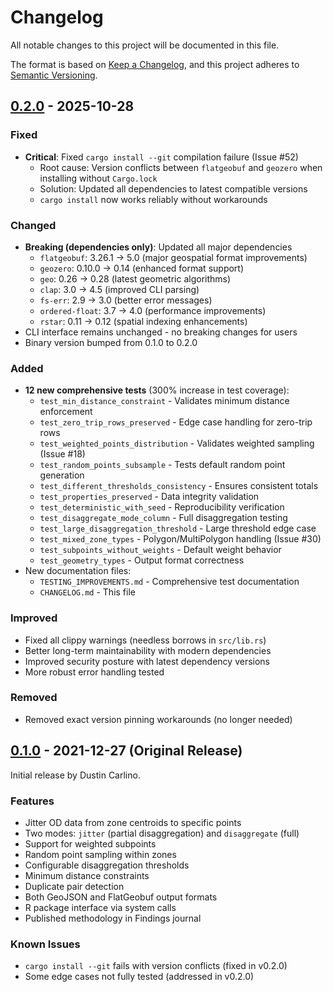 # Changelog

All notable changes to this project will be documented in this file.

The format is based on [Keep a Changelog](https://keepachangelog.com/en/1.0.0/),
and this project adheres to [Semantic Versioning](https://semver.org/spec/v2.0.0.html).

## [0.2.0] - 2025-10-28

### Fixed
- **Critical**: Fixed `cargo install --git` compilation failure (Issue #52)
  - Root cause: Version conflicts between `flatgeobuf` and `geozero` when installing without `Cargo.lock`
  - Solution: Updated all dependencies to latest compatible versions
  - `cargo install` now works reliably without workarounds

### Changed
- **Breaking (dependencies only)**: Updated all major dependencies
  - `flatgeobuf`: 3.26.1 → 5.0 (major geospatial format improvements)
  - `geozero`: 0.10.0 → 0.14 (enhanced format support)
  - `geo`: 0.26 → 0.28 (latest geometric algorithms)
  - `clap`: 3.0 → 4.5 (improved CLI parsing)
  - `fs-err`: 2.9 → 3.0 (better error messages)
  - `ordered-float`: 3.7 → 4.0 (performance improvements)
  - `rstar`: 0.11 → 0.12 (spatial indexing enhancements)
- CLI interface remains unchanged - no breaking changes for users
- Binary version bumped from 0.1.0 to 0.2.0

### Added
- **12 new comprehensive tests** (300% increase in test coverage):
  - `test_min_distance_constraint` - Validates minimum distance enforcement
  - `test_zero_trip_rows_preserved` - Edge case handling for zero-trip rows
  - `test_weighted_points_distribution` - Validates weighted sampling (Issue #18)
  - `test_random_points_subsample` - Tests default random point generation
  - `test_different_thresholds_consistency` - Ensures consistent totals
  - `test_properties_preserved` - Data integrity validation
  - `test_deterministic_with_seed` - Reproducibility verification
  - `test_disaggregate_mode_column` - Full disaggregation testing
  - `test_large_disaggregation_threshold` - Large threshold edge case
  - `test_mixed_zone_types` - Polygon/MultiPolygon handling (Issue #30)
  - `test_subpoints_without_weights` - Default weight behavior
  - `test_geometry_types` - Output format correctness
- New documentation files:
  - `TESTING_IMPROVEMENTS.md` - Comprehensive test documentation
  - `CHANGELOG.md` - This file
  
### Improved
- Fixed all clippy warnings (needless borrows in `src/lib.rs`)
- Better long-term maintainability with modern dependencies
- Improved security posture with latest dependency versions
- More robust error handling tested

### Removed
- Removed exact version pinning workarounds (no longer needed)

## [0.1.0] - 2021-12-27 (Original Release)

Initial release by Dustin Carlino.

### Features
- Jitter OD data from zone centroids to specific points
- Two modes: `jitter` (partial disaggregation) and `disaggregate` (full)
- Support for weighted subpoints
- Random point sampling within zones
- Configurable disaggregation thresholds
- Minimum distance constraints
- Duplicate pair detection
- Both GeoJSON and FlatGeobuf output formats
- R package interface via system calls
- Published methodology in Findings journal

### Known Issues
- `cargo install --git` fails with version conflicts (fixed in v0.2.0)
- Some edge cases not fully tested (addressed in v0.2.0)

[0.2.0]: https://github.com/dabreegster/odjitter/compare/main...v0.2.0
[0.1.0]: https://github.com/dabreegster/odjitter/releases/tag/v0.1.0
